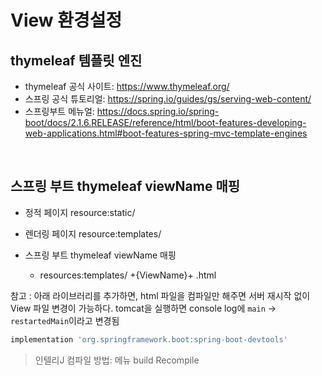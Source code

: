 # View 환경설정

## thymeleaf 템플릿 엔진

- thymeleaf 공식 사이트: https://www.thymeleaf.org/
- 스프링 공식 튜토리얼: https://spring.io/guides/gs/serving-web-content/
- 스프링부트 메뉴얼: https://docs.spring.io/spring-boot/docs/2.1.6.RELEASE/reference/html/boot-features-developing-web-applications.html#boot-features-spring-mvc-template-engines

</br>

## 스프링 부트 thymeleaf viewName 매핑

 - 정적 페이지 resource:static/
 - 렌더링 페이지 resource:templates/

 - 스프링 부트 thymeleaf viewName 매핑

    - resources:templates/ +{ViewName}+ .html
    

참고 : 아래 라이브러리를 추가하면, html 파일을 컴파일만 해주면 서버 재시작 없이 View 파일 변경이 가능하다. tomcat을 실행하면 console log에 `main` -> `restartedMain`이라고 변경됨
```js
implementation 'org.springframework.boot:spring-boot-devtools'
```

> 인텔리J 컴파일 방법: 메뉴 build Recompile